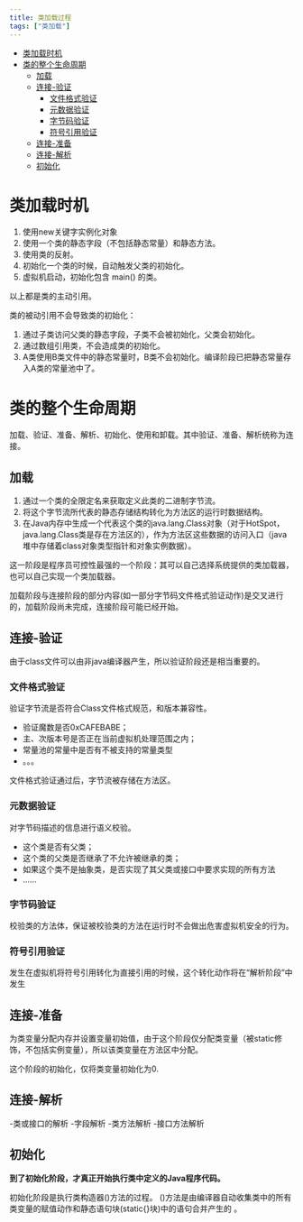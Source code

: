 ```yaml
---
title: 类加载过程
tags: ["类加载"]
---
```


<!-- MarkdownTOC -->

- [类加载时机](#类加载时机)
- [类的整个生命周期](#类的整个生命周期)
	- [加载](#加载)
	- [连接-验证](#连接-验证)
		- [文件格式验证](#文件格式验证)
		- [元数据验证](#元数据验证)
		- [字节码验证](#字节码验证)
		- [符号引用验证](#符号引用验证)
	- [连接-准备](#连接-准备)
	- [连接-解析](#连接-解析)
	- [初始化](#初始化)

<!-- /MarkdownTOC -->

<!--more-->

# 类加载时机

1. 使用new关键字实例化对象
2. 使用一个类的静态字段（不包括静态常量）和静态方法。
2. 使用类的反射。
3. 初始化一个类的时候，自动触发父类的初始化。
4. 虚拟机启动，初始化包含 main() 的类。

以上都是类的主动引用。

类的被动引用不会导致类的初始化：

1. 通过子类访问父类的静态字段，子类不会被初始化，父类会初始化。
2. 通过数组引用类，不会造成类的初始化。
3. A类使用B类文件中的静态常量时，B类不会初始化。编译阶段已把静态常量存入A类的常量池中了。

# 类的整个生命周期

加载、验证、准备、解析、初始化、使用和卸载。其中验证、准备、解析统称为连接。

## 加载

1. 通过一个类的全限定名来获取定义此类的二进制字节流。
2. 将这个字节流所代表的静态存储结构转化为方法区的运行时数据结构。
3. 在Java内存中生成一个代表这个类的java.lang.Class对象（对于HotSpot，java.lang.Class类是存在方法区的），作为方法区这些数据的访问入口（java堆中存储着class对象类型指针和对象实例数据）。

这一阶段是程序员可控性最强的一个阶段：其可以自己选择系统提供的类加载器，也可以自己实现一个类加载器。

加载阶段与连接阶段的部分内容(如一部分字节码文件格式验证动作)是交叉进行的，加载阶段尚未完成，连接阶段可能已经开始。

## 连接-验证

由于class文件可以由非java编译器产生，所以验证阶段还是相当重要的。

### 文件格式验证

验证字节流是否符合Class文件格式规范，和版本兼容性。

- 验证魔数是否0xCAFEBABE；
- 主、次版本号是否正在当前虚拟机处理范围之内；
- 常量池的常量中是否有不被支持的常量类型
- 。。。

文件格式验证通过后，字节流被存储在方法区。

### 元数据验证

对字节码描述的信息进行语义校验。

- 这个类是否有父类；
- 这个类的父类是否继承了不允许被继承的类；
- 如果这个类不是抽象类，是否实现了其父类或接口中要求实现的所有方法
- ……

### 字节码验证

校验类的方法体，保证被校验类的方法在运行时不会做出危害虚拟机安全的行为。

### 符号引用验证

发生在虚拟机将符号引用转化为直接引用的时候，这个转化动作将在“解析阶段”中发生

## 连接-准备

为类变量分配内存并设置变量初始值，由于这个阶段仅分配类变量（被static修饰，不包括实例变量），所以该类变量在方法区中分配。

这个阶段的初始化，仅将类变量初始化为0.

## 连接-解析

-类或接口的解析
-字段解析
-类方法解析
-接口方法解析

## 初始化

__到了初始化阶段，才真正开始执行类中定义的Java程序代码。__

初始化阶段是执行类构造器<clinit>()方法的过程。
<clinit>()方法是由编译器自动收集类中的所有类变量的赋值动作和静态语句块(static{}块)中的语句合并产生的 。

